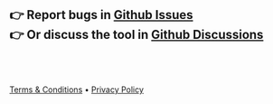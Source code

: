 👉 Report bugs in [Github Issues](https://github.com/ColibriDiagrams/sequence-diagrams-for-confluence-issues/issues)  
👉 Or discuss the tool in [Github Discussions](https://github.com/ColibriDiagrams/sequence-diagrams-issues/discussions)
<br /><br /><br />
---
[Terms & Conditions](https://www.colibridiagrams.net/terms) • [Privacy Policy](https://www.iubenda.com/privacy-policy/85966862)
